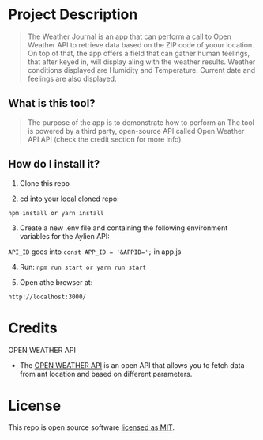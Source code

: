 # Project Description


> The Weather Journal is an app that can perform a call to Open Weather API to retrieve data based on the ZIP code of yoour location.
> On top of that, the app offers a field that can gather human feelings, that after keyed in, will display aling with the weather results.
> Weather conditions displayed are Humidity and Temperature.
> Current date and feelings are also displayed.

## What is this tool?

> The purpose of the app is to demonstrate how to perform an 
> The tool is powered by a third party, open-source API called Open Weather API API (check the credit section for more info).

## How do I install it?

1. Clone this repo

2. cd into your local cloned repo:

`npm install or yarn install`

3. Create a new .env file and containing the following environment variables for the Aylien API:

`API_ID` goes into `const APP_ID = '&APPID=';` in app.js

4. Run: `npm run start or yarn run start`

5. Open athe browser at:

`http://localhost:3000/`

# Credits

OPEN WEATHER API

 - The [OPEN WEATHER API](https://docs.aylien.com/textapi/#getting-started) is an open API that allows you to fetch data from ant location and based on different parameters.

 # License

 This repo is open source software [licensed as MIT](https://github.com/Memnoc/Weather-Journal-App-V1/blob/master/LICENSE).